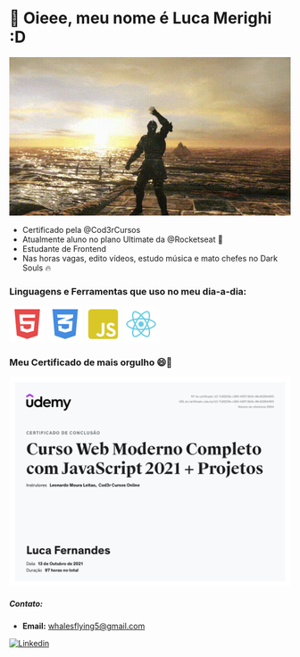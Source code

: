 # 👋 Oieee, meu nome é <strong>Luca Merighi</strong> :D

<img src="./waving.gif">

<ul>
  <li>Certificado pela @Cod3rCursos</li>
  <li>Atualmente aluno no plano Ultimate da @Rocketseat 🚀</li>
  <li>Estudante de Frontend</li>
  <li>Nas horas vagas, edito vídeos, estudo música e mato chefes no Dark Souls 🔥</li>
</ul>

### Linguagens e Ferramentas que uso no meu dia-a-dia:
<div>
  <img src="./GHIcons/html.png">
  <img src="./GHIcons/css.png">
  <img src="./GHIcons/js.png">
  <img src="./GHIcons/react.png">
</div>

### Meu Certificado de mais orgulho  😄📄 
<img src="certificado-webmoderno-cod3r.jpg" width="600px" height="auto">

##### Contato: 
  - **Email:** whalesflying5@gmail.com

[![Linkedin](https://img.shields.io/badge/-LinkedIn-0D0D0D?style=flat&labelColor=0D0D0D&logo=Linkedin&Color=white)](https://www.linkedin.com/in/luca-merighi-917021212/)
